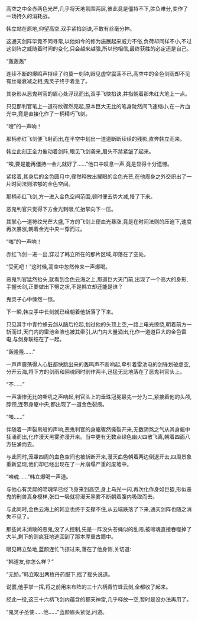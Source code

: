 
高空之中金赤两色光芒,几乎将天地氛围两层,彼此竟是僵持不下,胜负难分,变作了一场持久的消耗战。

韩立站在原地,仰望高空,双手紧掐剑诀,不敢有丝毫分神。

这通天剑阵毕竟不同寻常,以他如今的修为施展起来威力不俗,负荷却同样不小,不过这剑阵之威随着时间的变化,只会越来越强,所以他相信,最终获胜的必定还是自己。

“轰轰轰”

连续不断的爆鸣声持续了约莫一刻钟,眼见虚空震荡不已,高空中的金色剑雨却不见有丝毫衰减之相,鬼灵子终于着急了。

其身形从恶鬼判官的眉心处浮现而出,双手飞快掐诀,并指朝着那朱红大笔上一点。

只见那判官笔上一道符纹骤然亮起,原本巨大无比的笔身陡然间飞速缩小,在一片血光中,竟是直接化作了一柄精巧飞剑。

“嗖”的一声响！

那柄赤红飞剑便飞射而出,在半空中划出一道道断断续续的残影,直奔韩立而来。

韩立此刻正全力催动着剑阵,眼见飞剑袭来,眉头不禁紧皱了起来。

“唉,要是能再僵持一会儿就好了……”他口中叹息一声,竟是显得十分遗憾。

紧接着,其身后的金色圆月中,骤然释放出耀眼的金色光芒,在他周身之外交织出了一片时间法则浓郁的金色空间。

那柄赤红飞剑,方一进入金色空间范围,顿时便去势大减,慢了下来。

恶鬼判官只觉得下方金光刺眼,忙抬掌向下一压。

其掌心一道符纹光芒大盛,下方的飞剑上便血光暴涨,竟是在时间法则的压迫下,速度再次暴涨,朝着金光中央一穿而过。

“嗤”的一声响！

赤红飞剑一进一出,穿过了韩立所在的那片区域,却落在了空处。

“受死吧！”这时候,高空中忽然传来一声爆喝。

恶鬼判官猛然抬头,就看到金色云海之上,那道巨大天门前,出现了一个高大的身影,手握长剑,正要做出下劈之状,不是韩立却还能是谁？

鬼灵子心中悚然一惊。

下一瞬,韩立手中长剑就已经朝着他斩落了下来。

只见其手中青竹蜂云剑从脑后抡起,划过他的头顶上空,一路上电光缭绕,朝着前方一斩而过,天门内的雷池金液也被其牵引,从门内大量涌出,化作一道道巨大的金色雷电,与剑身联结在了一起。

“轰隆隆……”

一声声震荡得人心脏都快跳出来的轰鸣声不断响起,牵引着雷池电的剑锋划破虚空,分开云海,将下方的剑雨和阴魂同时剖作两半,迅猛无比地落在了恶鬼判官头上。

“不……”

一声凄惨无比的嘶吼之声响起,判官头上的垂珠冠冕最先一分为二,紧接着他的头颅,脖颈,连带身躯中央,都出现了一道金色裂痕。

“嗤……”

伴随着一声裂帛般的声响,恶鬼判官的身躯骤然撕裂开来,无数阴煞之气从其身躯中狂涌而出,化作漫天黑雾弥漫开来。当中更有无数点绿色幽火四散飞离,朝着四面八方狂涌而去。

与此同时,笼罩四周的血色空间也被斩断开来,漫天血色朝着两边倒退开去,四周景象重新显现,他们却已经出现在了一片崩塌严重的废墟中。

“啼魂……”韩立爆喝一声道。

与他心有灵犀的啼魂早已经飞身来到高空,身上乌光一闪,再次化作身如巨猿,形似恶鬼的刑兽真身模样,张口一吸就将漫天黑雾不断朝着腹内吸取而去。

与此同时,金色云海上的韩立也终于支撑不住,从云端跌落了下来,通天剑阵也随之消失不见了。

那些尚未消散的恶鬼,没了人控制,先是一阵没头苍蝇似的乱闯,被啼魂直接吞噬掉了大半,剩下的则疯狂地逃回到了那本厚重古籍中。

眼见韩立坠地,蓝颜连忙飞掠过来,落在了他身侧,关切道:

“韩道友,你怎么样？”

“无妨。”韩立取出两枚丹药服下,摇了摇头说道。

说罢,他手掌一挥,将之前用来布阵的三十六柄青竹蜂云剑,全都收了起来。

经此一役,这三十六柄飞剑内蕴含的都天神雷,几乎释放一空,暂时是没办法再用了。

“鬼灵子圣使……他……”蓝颜眉头紧促,问道。